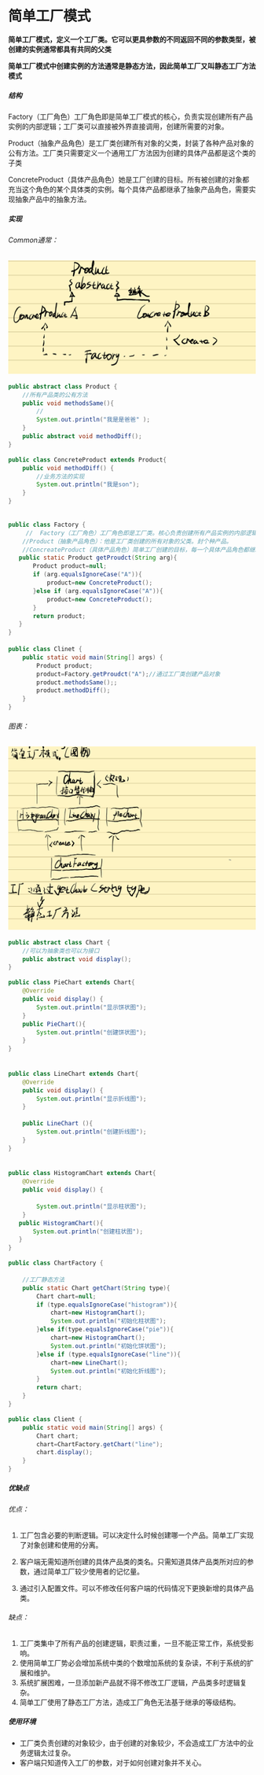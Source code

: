 # 简单工厂模式



**简单工厂模式，定义一个工厂类。它可以更具参数的不同返回不同的参数类型，被创建的实例通常都具有共同的父类**

**简单工厂模式中创建实例的方法通常是静态方法，因此简单工厂又叫静态工厂方法模式**

##### 结构

Factory（工厂角色）工厂角色即是简单工厂模式的核心，负责实现创建所有产品实例的内部逻辑；工厂类可以直接被外界直接调用，创建所需要的对象。

Product（抽象产品角色）是工厂类创建所有对象的父类，封装了各种产品对象的公有方法。工厂类只需要定义一个通用工厂方法因为创建的具体产品都是这个类的子类

ConcreteProduct（具体产品角色）她是工厂创建的目标。所有被创建的对象都充当这个角色的某个具体类的实例。每个具体产品都继承了抽象产品角色，需要实现抽象产品中的抽象方法。



##### 实现

###### *Common通常*：

![](../../../../../../../../../image/creationalpattern/3-简单工厂实现.png)

```java
public abstract class Product {
    //所有产品类的公有方法
    public void methodsSame(){
        //
        System.out.println("我是是爸爸" );
    }
    public abstract void methodDiff();
}

```

```java
public class ConcreteProduct extends Product{
    public void methodDiff() {
        //业务方法的实现
        System.out.println("我是son");
    }
}

```

```java

public class Factory {
     //  Factory（工厂角色）工厂角色即是工厂类。核心负责创建所有产品实例的内部逻辑；工厂类可以被外界直接调用，创建所需的产品对象
    //Product（抽象产品角色）：他是工厂类创建的所有对象的父类。封个种产品。
    //ConcreateProduct（具体产品角色）简单工厂创建的目标，每一个具体产品角色都继承抽象产品角色，需要实现抽象产品角色的抽象方法。
   public static Product getProudct(String arg){
       Product product=null;
       if (arg.equalsIgnoreCase("A")){
           product=new ConcreteProduct();
       }else if (arg.equalsIgnoreCase("A")){
           product=new ConcreteProduct();
       }
       return product;
   }
}

public class Clinet {
    public static void main(String[] args) {
        Product product;
        product=Factory.getProudct("A");//通过工厂类创建产品对象
        product.methodsSame();;
        product.methodDiff();
    }
}


```

###### *图表*：

![](../../../../../../../../../image/creationalpattern/1-简单工厂.png)

```java
public abstract class Chart {
    //可以为抽象类也可以为接口
    public abstract void display();
}

```

```java
public class PieChart extends Chart{
    @Override
    public void display() {
        System.out.println("显示饼状图");
    }
    public PieChart(){
        System.out.println("创建饼状图");
    }
}


public class LineChart extends Chart{
    @Override
    public void display() {
        System.out.println("显示折线图");
    }

    public LineChart (){
        System.out.println("创建折线图");
    }
}


public class HistogramChart extends Chart{
    @Override
    public void display() {

        System.out.println("显示柱状图");
    }
   public HistogramChart(){
       System.out.println("创建柱状图");
   }
}


```

```java
public class ChartFactory {

    //工厂静态方法
    public static Chart getChart(String type){
        Chart chart=null;
        if (type.equalsIgnoreCase("histogram")){
            chart=new HistogramChart();
            System.out.println("初始化柱状图");
        }else if(type.equalsIgnoreCase("pie")){
            chart=new HistogramChart();
            System.out.println("初始化饼状图");
        }else if (type.equalsIgnoreCase("line")){
            chart=new LineChart();
            System.out.println("初始化折线图");
        }
        return chart;
    }
}

```

```java
public class Client {
    public static void main(String[] args) {
        Chart chart;
        chart=ChartFactory.getChart("line");
        chart.display();
    }
}

```

##### 优缺点

###### 优点：

1. 工厂包含必要的判断逻辑。可以决定什么时候创建哪一个产品。简单工厂实现了对象创建和使用的分离。

1. 客户端无需知道所创建的具体产品类的类名。只需知道具体产品类所对应的参数，通过简单工厂较少使用者的记忆量。

1. 通过引入配置文件。可以不修改任何客户端的代码情况下更换新增的具体产品类。


###### *缺点：*

1. 工厂类集中了所有产品的创建逻辑，职责过重，一旦不能正常工作，系统受影响。
1. 使用简单工厂势必会增加系统中类的个数增加系统的复杂读，不利于系统的扩展和维护。
1. 系统扩展困难，一旦添加新产品就不得不修改工厂逻辑，产品类多时逻辑复杂。
1. 简单工厂使用了静态工厂方法，造成工厂角色无法基于继承的等级结构。

##### 使用环境

- 工厂类负责创建的对象较少，由于创建的对象较少，不会造成工厂方法中的业务逻辑太过复杂。
- 客户端只知道传入工厂的参数，对于如何创建对象并不关心。



